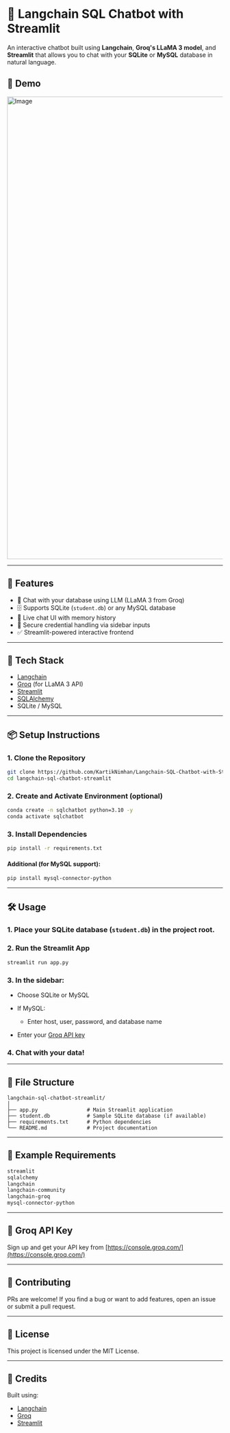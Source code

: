# 🦜 Langchain SQL Chatbot with Streamlit

An interactive chatbot built using **Langchain**, **Groq's LLaMA 3 model**, and **Streamlit** that allows you to chat with your **SQLite** or **MySQL** database in natural language.

## 📸 Demo

<img width="1920" height="1080" alt="Image" src="https://github.com/user-attachments/assets/a271ce76-dba5-48be-a7d7-6eec7fc0ac50" />

---

## 🚀 Features

- 🧠 Chat with your database using LLM (LLaMA 3 from Groq)
- 🗄️ Supports SQLite (`student.db`) or any MySQL database
- 💬 Live chat UI with memory history
- 🔐 Secure credential handling via sidebar inputs
- ✅ Streamlit-powered interactive frontend

---

## 🧰 Tech Stack

- [Langchain](https://www.langchain.com/)
- [Groq](https://console.groq.com/) (for LLaMA 3 API)
- [Streamlit](https://streamlit.io/)
- [SQLAlchemy](https://www.sqlalchemy.org/)
- SQLite / MySQL

---

## 📦 Setup Instructions

### 1. Clone the Repository

```bash
git clone https://github.com/KartikNimhan/Langchain-SQL-Chatbot-with-Streamlit.git
cd langchain-sql-chatbot-streamlit
````

### 2. Create and Activate Environment (optional)

```bash
conda create -n sqlchatbot python=3.10 -y
conda activate sqlchatbot
```

### 3. Install Dependencies

```bash
pip install -r requirements.txt
```

#### Additional (for MySQL support):

```bash
pip install mysql-connector-python
```

---

## 🛠️ Usage

### 1. Place your SQLite database (`student.db`) in the project root.

### 2. Run the Streamlit App

```bash
streamlit run app.py
```

### 3. In the sidebar:

* Choose SQLite or MySQL
* If MySQL:

  * Enter host, user, password, and database name
* Enter your [Groq API key](https://console.groq.com/keys)

### 4. Chat with your data!

---

## 📁 File Structure

```
langchain-sql-chatbot-streamlit/
│
├── app.py                # Main Streamlit application
├── student.db            # Sample SQLite database (if available)
├── requirements.txt      # Python dependencies
└── README.md             # Project documentation
```

---

## 📄 Example Requirements

```txt
streamlit
sqlalchemy
langchain
langchain-community
langchain-groq
mysql-connector-python
```

---

## 🔐 Groq API Key

Sign up and get your API key from [https://console.groq.com/](https://console.groq.com/)

---

## 🤝 Contributing

PRs are welcome! If you find a bug or want to add features, open an issue or submit a pull request.

---

## 📜 License

This project is licensed under the MIT License.

---

## 🙏 Credits

Built using:

* [Langchain](https://www.langchain.com/)
* [Groq](https://www.groq.com/)
* [Streamlit](https://streamlit.io/)

```

